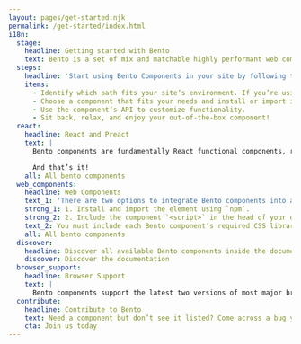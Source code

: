 ```yaml
---
layout: pages/get-started.njk
permalink: /get-started/index.html
i18n:
  stage:
    headline: Getting started with Bento
    text: Bento is a set of mix and matchable highly performant web components that are easily customizable to meet your site functionality needs. Bento components are well-tested, compatible across modern browsers, and work in many development environments. You can use one, some or all Bento components on your site! And, since Bento components are self-maintaining, they work with any other framework or components library.
  steps:
    headline: 'Start using Bento Components in your site by following these easy steps:'
    items:
      - Identify which path fits your site’s environment. If you’re using React or Preact to render your pages, go with the React version, in all other cases, try the Web Components version.
      - Choose a component that fits your needs and install or import it.
      - Use the component’s API to customize functionality.
      - Sit back, relax, and enjoy your out-of-the-box component!
  react:
    headline: React and Preact
    text: |
      Bento components are fundamentally React functional components, released as Preact or React, and in regular or minified builds. Install each Bento component as needed, via npm, then import it as desired. The shown example uses the React `<BentoFitText>` in regular build.

      And that’s it! 
    all: All bento components
  web_components:
    headline: Web Components
    text_1: 'There are two options to integrate Bento components into an HTML document:'
    strong_1: 1. Install and import the element using `npm`.
    strong_2: 2. Include the component `<script>` in the head of your document.
    text_2: You must include each Bento component's required CSS library before adding custom styles to avoid layout shifts on load. To guarantee best loading performance, it’s best to inline the light-weight pre-upgrade styles directly into the page. See each component's section on layout and style for further details.
    all: All bento components
  discover:
    headline: Discover all available Bento components inside the documentation.
    discover: Discover the documentation
  browser_support:
    headline: Browser Support
    text: |
      Bento components support the latest two versions of most major browsers like Chrome, Firefox, Edge, Safari, Opera and UC Browser. We support desktop, phone, tablet and the web view version of these respective browsers.
  contribute:
    headline: Contribute to Bento
    text: Need a component but don’t see it listed? Come across a bug you know how to fix? Great news! Bento is open source under the AMP Project, and we couldn’t do it without our amazing community. Join us and start contributing today!
    cta: Join us today
---
```

